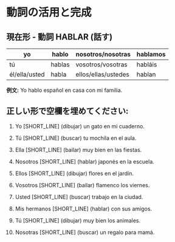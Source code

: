 # 動詞の活用と完成

## 現在形 - 動詞 HABLAR (話す)

| yo            | hablo  | nosotros/nosotras   | hablamos |
| ------------- | ------ | ------------------- | -------- |
| tú            | hablas | vosotros/vosotras   | habláis  |
| él/ella/usted | habla  | ellos/ellas/ustedes | hablan   |

**例文:** Yo hablo español en casa con mi familia.

## 正しい形で空欄を埋めてください:

1. Yo [SHORT_LINE] (dibujar) un gato en mi cuaderno.

2. Tú [SHORT_LINE] (buscar) tu mochila en el aula.

3. Ella [SHORT_LINE] (bailar) muy bien en las fiestas.

4. Nosotros [SHORT_LINE] (hablar) japonés en la escuela.

5. Ellos [SHORT_LINE] (dibujar) flores en el jardín.

6. Vosotros [SHORT_LINE] (bailar) flamenco los viernes.

7. Usted [SHORT_LINE] (buscar) trabajo en la ciudad.

8. Mis hermanos [SHORT_LINE] (hablar) con sus amigos.

9. Tú [SHORT_LINE] (dibujar) muy bien los animales.

10. Nosotras [SHORT_LINE] (buscar) un regalo para mamá.